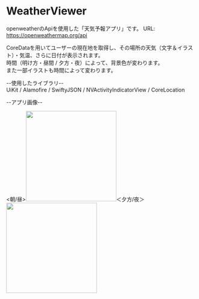 # WeatherViewer
openweatherのApiを使用した「天気予報アプリ」です。
URL: https://openweathermap.org/api
  
CoreDataを用いてユーザーの現在地を取得し、その場所の天気（文字＆イラスト）・気温、さらに日付が表示されます。   
時間（明け方・昼間 / 夕方・夜）によって、背景色が変わります。   
また一部イラストも時間によって変わります。

--使用したライブラリ--   
UiKit / Alamofire / SwiftyJSON / NVActivityIndicatorView / CoreLocation

--アプリ画像--  
  
<朝/昼><img src="https://user-images.githubusercontent.com/94460967/164005616-d288dd83-ecb2-4f6e-ad6d-be2981642f3a.png" width="240px">＜夕方/夜＞<img src="https://user-images.githubusercontent.com/94460967/164005651-bdc071fb-3e14-4329-a1c6-efb867c0a06e.png" width="240px">


